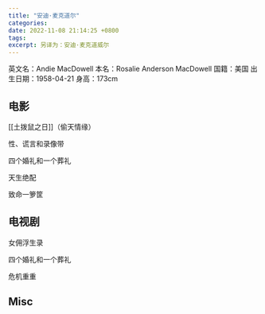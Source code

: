 ```yaml
---
title: "安迪·麦克道尔"
categories: 
date: 2022-11-08 21:14:25 +0800
tags: 
excerpt: 另译为：安迪·麦克道威尔
---
```



英文名：Andie MacDowell
本名：Rosalie Anderson MacDowell
国籍：美国
出生日期：1958-04-21
身高：173cm


## 电影

[[土拨鼠之日]]（偷天情缘）

性、谎言和录像带

四个婚礼和一个葬礼

天生绝配

致命一箩筐



## 电视剧

女佣浮生录

四个婚礼和一个葬礼

危机重重




## Misc


